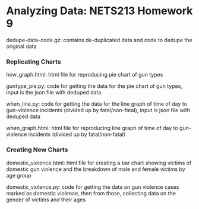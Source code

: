 # Analyzing Data: NETS213 Homework 9 

dedupe-data-code.gz: contains de-duplicated data and code to dedupe the original data

### Replicating Charts 

how_graph.html: html file for reproducing pie chart of gun types

guntype_pie.py: code for getting the data for the pie chart of gun types, input is the json file with deduped data

when_line.py: code for getting the data for the line graph of time of day to gun-violence incidents (divided up by fatal/non-fatal), input is json file with deduped data

when_graph.html: html file for reproducing line graph of time of day to gun-violence incidents (divided up by fatal/non-fatal)

### Creating New Charts 

domestic_violence.html: html file for creating a bar chart showing victims of domestic gun violence and the breakdown of male and female victims by age group 

domestic_violence.py: code for getting the data on gun violence cases marked as domestic violence, then from those, collecting data on the gender of victims and their ages
